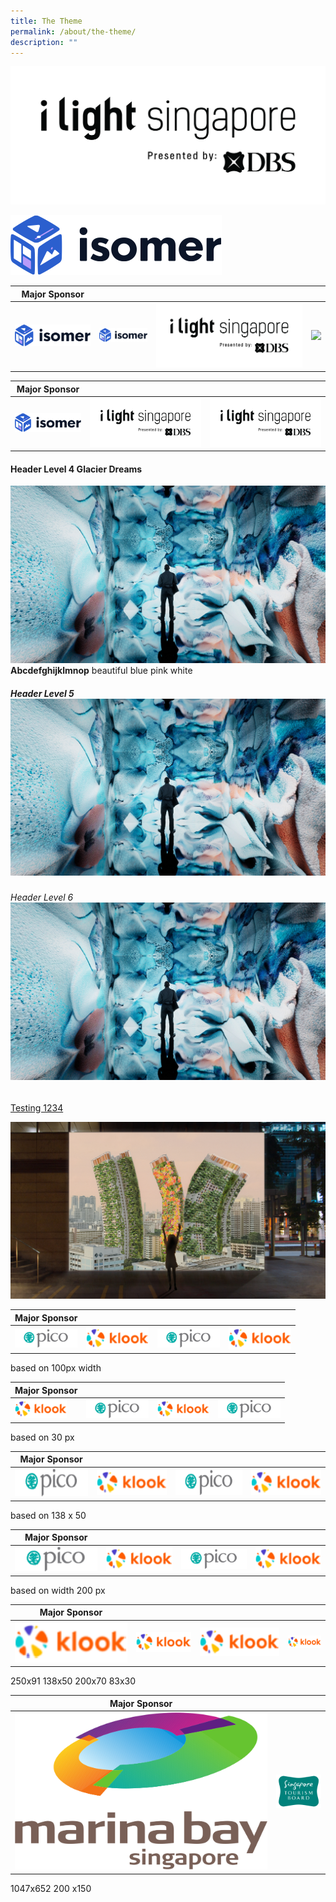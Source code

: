 ```yaml
---
title: The Theme
permalink: /about/the-theme/
description: ""
---
```

[![](/images/iLightsg_Lockup(F)-240220-04.png)](https://www.ilightsingapore.gov.sg/) 

![](/images/isomer-logo.svg)


| Major Sponsor|    |     |  |
| -------- |  -------- |  -------- | -------- |
|![](/images/isomer-logo.svg)|![](/images/isomer-logo.svg)| [![](/images/iLightsg_Lockup(F)-240220-04.png)](https://www.ilightsingapore.gov.sg/) | ![](/images/favicon-isomer.ico)

| Major Sponsor|    |     | 
| -------- |  -------- |  -------- |
|![](/images/isomer-logo.svg)|![](/images/iLightsg_Lockup(F)-240220-04.png)| [![](/images/iLightsg_Lockup(F)-240220-04.png)](https://www.ilightsingapore.gov.sg/) |

#### Header Level 4 Glacier Dreams 
![](/images/Installations/Glacier%20Dreams.jpg)
**Abcdefghijklmnop** beautiful blue pink white 

##### Header Level 5 ![](/images/Installations/Glacier%20Dreams.jpg)

###### Header Level 6 ![](/images/Installations/Glacier%20Dreams.jpg)

[Testing 1234](/files/SNF%20Copywriting%20-%2022%20Mar.pdf)

[![](/images/Installations/Block%20Party.jpg)](/files/SNF%20Copywriting%20-%2022%20Mar.pdf)


| Major Sponsor|    |     |  |
| -------- |  -------- |  -------- | -------- |
|![](/images/Testing%20Sizes/acklogo%20-%20ilsg%20website%20(100%20x%2030).png)|![](/images/Testing%20Sizes/logo_rgb%20-%20ilsg%20website%20(100%20x%20__).png)|![](/images/Testing%20Sizes/acklogo%20-%20ilsg%20website%20(100%20x%2030).png) |![](/images/Testing%20Sizes/logo_rgb%20-%20ilsg%20website%20(100%20x%20__).png)| 
based on 100px width 


| Major Sponsor|    |     |  |
| -------- |  -------- |  -------- | -------- |
|![](/images/Testing%20Sizes/logo_rgb%20-%20ilsg%20website%20(83%20x%2030).png)|![](/images/Testing%20Sizes/acklogo%20-%20ilsg%20website%20(100%20x%2030).png)|![](/images/Testing%20Sizes/logo_rgb%20-%20ilsg%20website%20(83%20x%2030).png)|![](/images/Testing%20Sizes/acklogo%20-%20ilsg%20website%20(100%20x%2030).png)|
based on 30 px

| Major Sponsor|    |     |  |
| -------- |  -------- |  -------- | -------- |
|![](/images/Testing%20Sizes/acklogo%20-%20ilsg%20website%20(138%20x%2050).png)|![](/images/Testing%20Sizes/logo_rgb%20-%20ilsg%20website%20(138%20x%2050).png)|![](/images/Testing%20Sizes/acklogo%20-%20ilsg%20website%20(138%20x%2050).png)|![](/images/Testing%20Sizes/logo_rgb%20-%20ilsg%20website%20(138%20x%2050).png)|
based on 138 x 50

| Major Sponsor|     |     |  |
| -------- |  -------- |  -------- | -------- |
|![](/images/Testing%20Sizes/acklogo%20-%20ilsg%20website%20(200%20x%2060).png)|![](/images/Testing%20Sizes/logo_rgb%20-%20ilsg%20website%20(200%20x%2073).png)|![](/images/Testing%20Sizes/acklogo%20-%20ilsg%20website%20(200%20x%2060).png)|![](/images/Testing%20Sizes/logo_rgb%20-%20ilsg%20website%20(200%20x%2073).png)|
based on width 200 px


| Major Sponsor|     |     |  |
| -------- |  -------- |  -------- | -------- |
|![](/images/Testing%20Sizes/logo_rgb%20-%20ilsg%20website%20(250x91).png)|![](/images/Testing%20Sizes/logo_rgb%20-%20ilsg%20website%20(138%20x%2050).png)|![](/images/Testing%20Sizes/logo_rgb%20-%20ilsg%20website%20(200%20x%2073).png)|![](/images/Testing%20Sizes/logo_rgb%20-%20ilsg%20website%20(83%20x%2030).png)|

250x91  138x50 200x70 83x30


| Major Sponsor|     |  
| -------- |  -------- |  
|![](/images/Testing%20Sizes/marina%20bay%20(reworked).png)|![](/images/Testing%20Sizes/stb%20(reworked).png)|

1047x652 200 x150